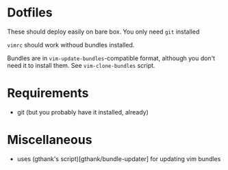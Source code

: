 # Dotfiles

These should deploy easily on bare box. You only need `git` installed

`vimrc` should work withoud bundles installed.

Bundles are in `vim-update-bundles`-compatible format, although you don't
need it to install them. See `vim-clone-bundles` script.

# Requirements
* git (but you probably have it installed, already)

# Miscellaneous
* uses (gthank's script)[gthank/bundle-updater] for updating vim bundles

